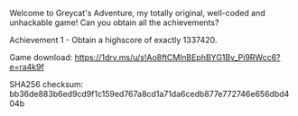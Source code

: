 Welcome to Greycat's Adventure, my totally original, well-coded and unhackable game! Can you obtain all the achievements?

Achievement 1 - Obtain a highscore of exactly 1337420.

Game download: https://1drv.ms/u/s!Ao8ftCMlnBEphBYG1Bv_Pi9RWcc6?e=ra4k9f

SHA256 checksum: bb36de883b6ed9cd9f1c159ed767a8cd1a71da6cedb877e772746e656dbd404b
